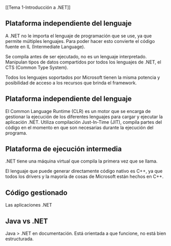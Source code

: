 [[Tema 1-Introducción a .NET]]

## Plataforma independiente del lenguaje
A .NET no le importa el lenguaje de programación que se use, ya que permite múltiples lenguajes. Para poder hacer esto convierte el código fuente en IL (Intermediate Language). 

Se compila antes de ser ejecutado, no es un lenguaje interpretado. Manipulan tipos de datos compartidos por todos los lenguajes de .NET, el CTS (Common Type System).

Todos los lenguajes soportados por Microsoft tienen la misma potencia y posibilidad de acceso a los recursos que brinda el framework.

## Plataforma independiente del lenguaje
El Common Language Runtime (CLR) es un motor que se encarga de gestionar la ejecución de los diferentes lenguajes para cargar y ejecutar la aplicación .NET. Utiliza compilación Just-In-Time (JIT), compila partes del código en el momento en que son necesarias durante la ejecución del programa.





## Plataforma de ejecución intermedia
.NET tiene una máquina virtual que compila la primera vez que se llama.

El lenguaje que puede generar directamente código nativo es C++, ya que todos los drivers y la mayoría de cosas de Microsoft están hechos en C++.

## Código gestionado
Las aplicaciones .NET 

## Java vs .NET
Java > .NET en documentación. Está orientada a que funcione, no está bien estructurada.